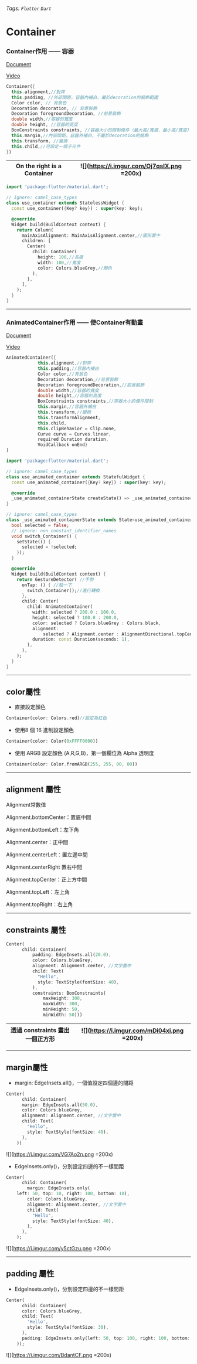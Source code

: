 ###### Tags: `Flutter` `Dart`
# Container


### Container作用 —— 容器

[Document](https://api.flutter.dev/flutter/widgets/Container-class.html)

[Video](https://www.youtube.com/watch?v=c1xLMaTUWCY)

```dart
Container({
  this.alignment,//對齊
  this.padding, //外部間距，容器內補白，屬於decoration的裝飾範圍
  Color color, // 背景色
  Decoration decoration, // 背景裝飾
  Decoration foregroundDecoration, //前景裝飾
  double width,//容器的寬度
  double height, //容器的高度
  BoxConstraints constraints, //容器大小的限制條件（最大高/寬度、最小高/寬度） 
  this.margin,//內部間距，容器外補白，不屬於decoration的裝飾
  this.transform, //變換
  this.child,//可設定一個子元件
})
```


 | On the right is a Container     | ![](https://i.imgur.com/Oj7qsIX.png =200x) 
 | --- |:------------------------------------------:|


```dart
import 'package:flutter/material.dart';

// ignore: camel_case_types
class use_container extends StatelessWidget {
  const use_container({Key? key}) : super(key: key);

  @override
  Widget build(BuildContext context) {
    return Column(
      mainAxisAlignment: MainAxisAlignment.center,//圖形置中
      children: [
        Center(
          child: Container(
            height: 100,//長度
            width: 100,//寬度
            color: Colors.blueGrey,//顏色
          ),
        ),
      ],
    );
  }
}
```

---

### AnimatedContainer作用 —— 使Container有動畫

[Document](https://api.flutter.dev/flutter/widgets/AnimatedContainer-class.html)

[Video](https://www.youtube.com/watch?v=yI-8QHpGIP4&list=PLjxrf2q8roU23XGwz3Km7sQZFTdB996iG&index=5)

```dart
AnimatedContainer({
            this.alignment,//對齊
            this.padding,//容器內補白
            Color color,//背景色
            Decoration decoration,//背景裝飾
            Decoration foregroundDecoration,//前景裝飾
            double width,//容器的寬度
            double height,//容器的高度
            BoxConstraints constraints,//容器大小的條件限制
            this.margin,//容器外補白
            this.transform,//變換
            this.transformAlignment,
            this.child,
            this.clipBehavior = Clip.none,
            Curve curve = Curves.linear,
            required Duration duration,
            VoidCallback onEnd}
)
```


```dart
import 'package:flutter/material.dart';

// ignore: camel_case_types
class use_animated_container extends StatefulWidget {
  const use_animated_container({Key? key}) : super(key: key);

  @override
  _use_animated_containerState createState() => _use_animated_containerState();
}

// ignore: camel_case_types
class _use_animated_containerState extends State<use_animated_container> {
  bool selected = false;
  // ignore: non_constant_identifier_names
  void switch_Container() {
    setState(() {
      selected = !selected;
    });
  }

  @override
  Widget build(BuildContext context) {
    return GestureDetector( //手勢
      onTap: () { //點一下
        switch_Container();//進行轉換
      },
      child: Center(
        child: AnimatedContainer(
          width: selected ? 200.0 : 100.0,
          height: selected ? 100.0 : 200.0,
          color: selected ? Colors.blueGrey : Colors.black,
          alignment:
              selected ? Alignment.center : AlignmentDirectional.topCenter,
          duration: const Duration(seconds: 1),
        ),
      ),
    );
  }
}
```

---

## color屬性


- 直接設定顏色

```dart
Container(color: Colors.red)//設定為紅色
```

- 使用8 個 16 進制設定顏色

```dart
Container(color: Color(0xFFFF0000))
```

- 使用 ARGB 設定顏色 (A,R,G,B)，第一個欄位為 Alpha 透明度

```dart
Container(color: Color.fromARGB(255, 255, 00, 00))
```

---

## alignment 屬性


Alignment常數值

Alignment.bottomCenter：置底中間

Alignment.bottomLeft：左下角

Alignment.center：正中間

Alignment.centerLeft：置左邊中間

Alignment.centerRight 置右中間

Alignment.topCenter：正上方中間

Alignment.topLeft：左上角

Alignment.topRight：右上角

---

## constraints 屬性

```dart
Center(
      child: Container(
          padding: EdgeInsets.all(20.0),
          color: Colors.blueGrey,
          alignment: Alignment.center, //文字置中
          child: Text(
            "Hello",
            style: TextStyle(fontSize: 40),
          ),
          constraints: BoxConstraints(
              maxHeight: 300,
              maxWidth: 300,
              minHeight: 50,
              minWidth: 50)))
```

| 透過 constraints 畫出一個正方形   | ![](https://i.imgur.com/mDi04xi.png =200x)
 | --- |:------------------------------------------:|


---

## margin屬性


- margin: EdgeInsets.all()，一個值設定四個邊的間距

```dart
Center(
      child: Container(
      margin: EdgeInsets.all(50.0),
      color: Colors.blueGrey,
      alignment: Alignment.center, //文字置中
      child: Text(
        "Hello",
        style: TextStyle(fontSize: 40),
      ),
    ))
```
![](https://i.imgur.com/VG7Ao2n.png =200x)




- EdgeInsets.only()，分別設定四邊的不一樣間距

```dart
Center(
      child: Container(
        margin: EdgeInsets.only(
	left: 50, top: 10, right: 100, bottom: 10),
        color: Colors.blueGrey,
        alignment: Alignment.center, //文字置中
        child: Text(
          "Hello",
          style: TextStyle(fontSize: 40),
        ),
      ),
    );
```
![](https://i.imgur.com/y5ctGzu.png =200x)



---

## padding 屬性


- EdgeInsets.only()，分別設定四邊的不一樣間距

```dart
Center(
      child: Container(
      color: Colors.blueGrey,
      child: Text(
        'Hello',
        style: TextStyle(fontSize: 30),
      ),
      padding: EdgeInsets.only(left: 50, top: 100, right: 100, bottom: 10),
    ));
```
![](https://i.imgur.com/BdantCF.png =200x)

